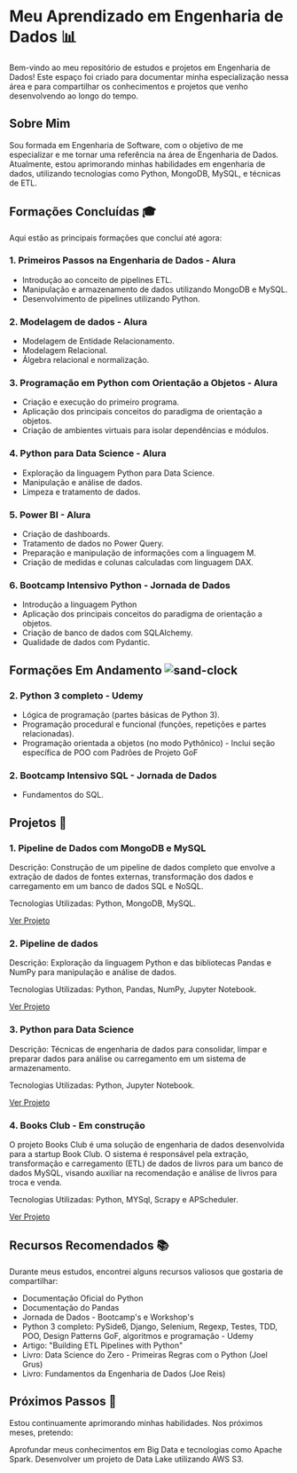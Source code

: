 # Meu Aprendizado em Engenharia de Dados 📊
Bem-vindo ao meu repositório de estudos e projetos em Engenharia de Dados! Este espaço foi criado para documentar minha especialização nessa área e para compartilhar os conhecimentos e projetos que venho desenvolvendo ao longo do tempo.

## Sobre Mim
Sou formada em Engenharia de Software, com o objetivo de me especializar e me tornar uma referência na área de Engenharia de Dados. Atualmente, estou aprimorando minhas habilidades em engenharia de dados, utilizando tecnologias como Python, MongoDB, MySQL, e técnicas de ETL.

## Formações Concluídas 🎓
Aqui estão as principais formações que concluí até agora:

### 1. Primeiros Passos na Engenharia de Dados - Alura
<ul>
  <li>Introdução ao conceito de pipelines ETL.</li>
  <li>Manipulação e armazenamento de dados utilizando MongoDB e MySQL.</li>
  <li>Desenvolvimento de pipelines utilizando Python.</li>
</ul>

### 2. Modelagem de dados - Alura
<ul>
  <li>Modelagem de Entidade Relacionamento.</li>
  <li>Modelagem Relacional.</li>
  <li>Álgebra relacional e normalização.</li>
</ul>

### 3. Programação em Python com Orientação a Objetos - Alura
<ul>
  <li>Criação e execução do primeiro programa.</li>
  <li>Aplicação dos principais conceitos do paradigma de orientação a objetos. </li>
  <li>Criação de ambientes virtuais para isolar dependências e módulos. </li>
</ul>

### 4. Python para Data Science - Alura
<ul>
  <li>Exploração da linguagem Python para Data Science.</li>
  <li>Manipulação e análise de dados.</li>
  <li>Limpeza e tratamento de dados.</li>
</ul>

### 5. Power BI - Alura
<ul>
  <li>Criação de dashboards.</li>
  <li>Tratamento de dados no Power Query. </li>
  <li>Preparação e manipulação de informações com a linguagem  M. </li>
  <li>Criação de medidas e colunas calculadas com linguagem DAX. </li>
</ul>

### 6. Bootcamp Intensivo Python - Jornada de Dados
<ul>
  <li>Introdução a linguagem Python</li>
  <li>Aplicação dos principais conceitos do paradigma de orientação a objetos.</li>
  <li>Criação de banco de dados com SQLAlchemy.</li>
  <li>Qualidade de dados com Pydantic.</li>
</ul>

## Formações Em Andamento ![sand-clock](https://github.com/user-attachments/assets/6bd787da-a97a-43c8-a1b4-7cc0e3c8e7a6)

### 2. Python 3 completo - Udemy
<ul>
  <li>Lógica de programação (partes básicas de Python 3).</li>
  <li>Programação procedural e funcional (funções, repetições e partes relacionadas).</li>
  <li>Programação orientada a objetos (no modo Pythônico) - Inclui seção específica de POO com Padrões de Projeto GoF</li>
</ul>

### 2. Bootcamp Intensivo SQL - Jornada de Dados
<ul>
  <li>Fundamentos do SQL. </li>
</ul>

## Projetos 🚀
### 1. Pipeline de Dados com MongoDB e MySQL
   
<p>Descrição: Construção de um pipeline de dados completo que envolve a extração de dados de fontes externas, transformação dos dados e carregamento em um banco de dados SQL e NoSQL.</p>
<p>Tecnologias Utilizadas: Python, MongoDB, MySQL.</p>

[Ver Projeto](https://github.com/Mariana-Batista/Pipeline_MongoDB_SQL)

### 2. Pipeline de dados
   
<p>Descrição: Exploração da linguagem Python e das bibliotecas Pandas e NumPy para manipulação e análise de dados.</p>
<p>Tecnologias Utilizadas: Python, Pandas, NumPy, Jupyter Notebook.</p>

[Ver Projeto](https://github.com/Mariana-Batista/pipeline_dados_OO)

### 3. Python para Data Science
   
<p>Descrição: Técnicas de engenharia de dados para consolidar, limpar e preparar dados para análise ou carregamento em um sistema de armazenamento.</p>
<p>Tecnologias Utilizadas: Python, Jupyter Notebook.</p>

[Ver Projeto](https://github.com/Mariana-Batista/notebooks_python)

### 4. Books Club - Em construção
   
<p> O projeto Books Club é uma solução de engenharia de dados desenvolvida para a startup Book Club. O sistema é responsável pela extração, transformação e carregamento (ETL) de dados de livros para um banco de dados MySQL, visando auxiliar na recomendação e análise de livros para troca e venda.</p>
<p>Tecnologias Utilizadas: Python, MYSql, Scrapy e  APScheduler.</p>

[Ver Projeto](https://github.com/Mariana-Batista/Book_Club)

## Recursos Recomendados 📚
Durante meus estudos, encontrei alguns recursos valiosos que gostaria de compartilhar:

<ul>
  <li>Documentação Oficial do Python</li>
  <li>Documentação do Pandas</li>
  <li>Jornada de Dados - Bootcamp's e Workshop's</li>
  <li>Python 3 completo: PySide6, Django, Selenium, Regexp, Testes, TDD, POO, Design Patterns GoF, algoritmos e programação - Udemy </li>
  <li>Artigo: "Building ETL Pipelines with Python"</li>
  <li>Livro: Data Science do Zero - Primeiras Regras com o Python (Joel Grus) </li>
  <li>Livro: Fundamentos da Engenharia de Dados (Joe Reis) </li>
</ul>

## Próximos Passos 🚧
Estou continuamente aprimorando minhas habilidades. Nos próximos meses, pretendo:

Aprofundar meus conhecimentos em Big Data e tecnologias como Apache Spark.
Desenvolver um projeto de Data Lake utilizando AWS S3.
